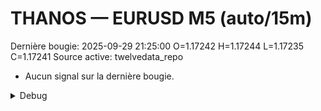 # THANOS — EURUSD M5 (auto/15m)
Dernière bougie: 2025-09-29 21:25:00  O=1.17242  H=1.17244  L=1.17235  C=1.17241
Source active: twelvedata_repo

- Aucun signal sur la dernière bougie.

<details><summary>Debug</summary>

- TD_API_KEY manquant.

</details>